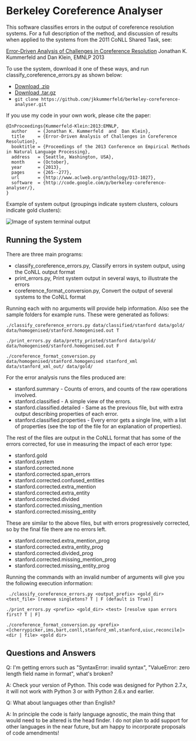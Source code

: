 # Berkeley Coreference Analyser

This software classifies errors in the output of coreference resolution
systems.  For a full description of the method, and discussion of results when
applied to the systems from the 2011 CoNLL Shared Task, see:

   [Error-Driven Analysis of Challenges in Coreference Resolution](http://www.aclweb.org/anthology/D13-1027)
   Jonathan K. Kummerfeld and Dan Klein, 
   EMNLP 2013

To use the system, download it one of these ways, and run classify_coreference_errors.py as shown below:

- [Download .zip](https://github.com/jkkummerfeld/berkeley-coreference-analyser/zipball/master)
- [Download .tar.gz](https://github.com/jkkummerfeld/berkeley-coreference-analyser/tarball/master)
- `git clone https://github.com/jkkummerfeld/berkeley-coreference-analyser.git`

If you use my code in your own work, please cite the paper:

```
@InProceedings{Kummerfeld-Klein:2013:EMNLP,
  author    = {Jonathan K. Kummerfeld  and  Dan Klein},
  title     = {Error-Driven Analysis of Challenges in Coreference Resolution},
  booktitle = {Proceedings of the 2013 Conference on Empirical Methods in Natural Language Processing},
  address   = {Seattle, Washington, USA},
  month     = {October},
  year      = {2013},
  pages     = {265--277},
  url       = {http://www.aclweb.org/anthology/D13-1027},
  software  = {http://code.google.com/p/berkeley-coreference-analyser/},
}
```

Example of system output (groupings indicate system clusters, colours indicate gold clusters):

![Image of system terminal output](http://www.jkk.name/images/example_coref_analysis_output.png)

##  Running the System

There are three main programs:

- classify_coreference_errors.py, Classify errors in system output, using the CoNLL output format
- print_errors.py, Print system output in several ways, to illustrate the errors
- coreference_format_conversion.py, Convert the output of several systems to the CoNLL format

Running each with no arguments will provide help information.  Also see the
sample folders for example runs.  These were generated as follows:

```
./classify_coreference_errors.py data/classified/stanford data/gold/ data/homogenised/stanford.homogenised.out T

./print_errors.py data/pretty_printed/stanford data/gold/ data/homogenised/stanford.homogenised.out F

./coreference_format_conversion.py data/homogenised/stanford.homogenised stanford_xml data/stanford_xml_out/ data/gold/
```


For the error analysis runs the files produced are:
- stanford.summary -
   Counts of errors, and counts of the raw operations involved.
- stanford.classified -
   A simple view of the errors.
- stanford.classified.detailed -
   Same as the previous file, but with extra output describing properties of each error.
- stanford.classified.properties -
	 Every error gets a single line, with a list of properties (see the top of the file for an explanation of properties).

The rest of the files are output in the CoNLL format that has some of the
errors corrected, for use in measuring the impact of each error type:

- stanford.gold
- stanford.system
- stanford.corrected.none
- stanford.corrected.span_errors
- stanford.corrected.confused_entities
- stanford.corrected.extra_mention
- stanford.corrected.extra_entity
- stanford.corrected.divided
- stanford.corrected.missing_mention
- stanford.corrected.missing_entity

These are similar to the above files, but with errors progressively corrected,
so by the final file there are no errors left.

- stanford.corrected.extra_mention_prog
- stanford.corrected.extra_entity_prog
- stanford.corrected.divided_prog
- stanford.corrected.missing_mention_prog
- stanford.corrected.missing_entity_prog

Running the commands with an invalid number of arguments will give you the following execution information:

```
 ./classify_coreference_errors.py <output_prefix> <gold_dir> <test_file> [remove singletons? T | F (default is True)]

./print_errors.py <prefix> <gold_dir> <test> [resolve span errors first? T | F]

./coreference_format_conversion.py <prefix> <[cherrypicker,ims,bart,conll,stanford_xml,stanford,uiuc,reconcile]> <dir | file> <gold dir>
```

##  Questions and Answers

Q: I'm getting errors such as "SyntaxError: invalid syntax", "ValueError: zero
length field name in format", what's broken?

A: Check your version of Python.  This code was designed for Python 2.7.x, it
will not work with Python 3 or with Python 2.6.x and earlier.

Q: What about languages other than English?

A: In principle the code is fairly language agnostic, the main thing that would
need to be altered is the head finder.  I do not plan to add support for other
languages in the near future, but am happy to incorporate proposals of code
amendments!

